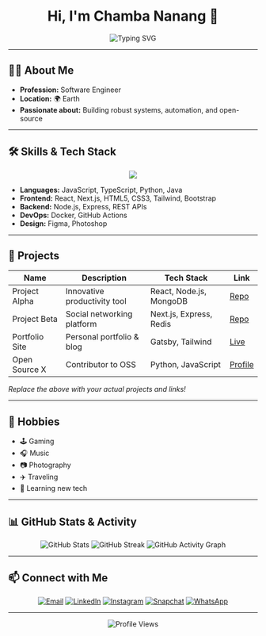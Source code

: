 
<!-- Profile README for cypha-io -->

<h1 align="center">Hi, I'm Chamba Nanang 👋</h1>

<p align="center">
  <img src="https://readme-typing-svg.demolab.com?font=Fira+Code&size=24&pause=1000&color=F7F7F7&center=true&vCenter=true&width=460&lines=Software+Engineer;Open+Source+Enthusiast;Tech+Lover+%F0%9F%92%BB" alt="Typing SVG" />
</p>

---

## 🧑‍💻 About Me

- **Profession:** Software Engineer
- **Location:** 🌍 Earth
- **Passionate about:** Building robust systems, automation, and open-source

---

## 🛠️ Skills & Tech Stack

<p align="center">
  <img src="https://skillicons.dev/icons?i=js,ts,react,nextjs,nodejs,python,java,html,css,tailwind,bootstrap,git,github,docker,figma" />
</p>

- **Languages:** JavaScript, TypeScript, Python, Java
- **Frontend:** React, Next.js, HTML5, CSS3, Tailwind, Bootstrap
- **Backend:** Node.js, Express, REST APIs
- **DevOps:** Docker, GitHub Actions
- **Design:** Figma, Photoshop

---

## 🚀 Projects

| Name           | Description                        | Tech Stack                | Link                     |
|----------------|------------------------------------|---------------------------|--------------------------|
| Project Alpha  | Innovative productivity tool        | React, Node.js, MongoDB   | [Repo](#)                |
| Project Beta   | Social networking platform          | Next.js, Express, Redis   | [Repo](#)                |
| Portfolio Site | Personal portfolio & blog           | Gatsby, Tailwind          | [Live](#)                |
| Open Source X  | Contributor to OSS                  | Python, JavaScript        | [Profile](#)             |

*Replace the above with your actual projects and links!*

---

## 🎯 Hobbies

- 🕹️ Gaming
- 🎧 Music
- 📷 Photography
- ✈️ Traveling
- 🌱 Learning new tech

---

## 📊 GitHub Stats & Activity

<p align="center">
  <img src="https://github-readme-stats.vercel.app/api?username=cypha-io&show_icons=true&theme=dark&hide_border=true" alt="GitHub Stats" />
  <img src="https://github-readme-streak-stats.herokuapp.com?user=cypha-io&theme=dark&hide_border=true" alt="GitHub Streak" />
  <img src="https://github-readme-activity-graph.vercel.app/graph?username=cypha-io&theme=github-dark&hide_border=true" alt="GitHub Activity Graph" />
</p>

---

## 📫 Connect with Me

<p align="center">
  <a href="mailto:your.email@example.com"><img src="https://img.shields.io/badge/Email-0078D4?style=for-the-badge&logo=gmail&logoColor=white" alt="Email"></a>
  <a href="https://linkedin.com/in/your-linkedin"><img src="https://img.shields.io/badge/LinkedIn-0A66C2?style=for-the-badge&logo=linkedin&logoColor=white" alt="LinkedIn"></a>
  <a href="https://instagram.com/your-instagram"><img src="https://img.shields.io/badge/Instagram-E4405F?style=for-the-badge&logo=instagram&logoColor=white" alt="Instagram"></a>
  <a href="https://snapchat.com/add/your-snapchat"><img src="https://img.shields.io/badge/Snapchat-FFFC00?style=for-the-badge&logo=snapchat&logoColor=black" alt="Snapchat"></a>
  <a href="https://wa.me/yourwhatsappphonenumber"><img src="https://img.shields.io/badge/WhatsApp-25D366?style=for-the-badge&logo=whatsapp&logoColor=white" alt="WhatsApp"></a>
</p>

---

<p align="center">
  <img src="https://komarev.com/ghpvc/?username=cypha-io&style=for-the-badge&color=grey" alt="Profile Views" />
</p>

<!-- Themed for dark mode. Tweak colors/badges as needed! -->
